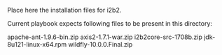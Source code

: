 Place here the installation files for i2b2.

Current playbook expects following files to be present in this directory:

apache-ant-1.9.6-bin.zip
axis2-1.7.1-war.zip
i2b2core-src-1708b.zip
jdk-8u121-linux-x64.rpm
wildfly-10.0.0.Final.zip


